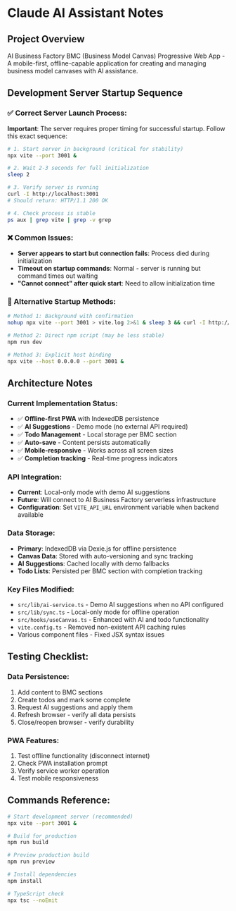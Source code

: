 # Claude AI Assistant Notes

## Project Overview
AI Business Factory BMC (Business Model Canvas) Progressive Web App - A mobile-first, offline-capable application for creating and managing business model canvases with AI assistance.

## Development Server Startup Sequence

### ✅ Correct Server Launch Process:

**Important**: The server requires proper timing for successful startup. Follow this exact sequence:

```bash
# 1. Start server in background (critical for stability)
npx vite --port 3001 &

# 2. Wait 2-3 seconds for full initialization
sleep 2

# 3. Verify server is running
curl -I http://localhost:3001
# Should return: HTTP/1.1 200 OK

# 4. Check process is stable
ps aux | grep vite | grep -v grep
```

### ❌ Common Issues:
- **Server appears to start but connection fails**: Process died during initialization
- **Timeout on startup commands**: Normal - server is running but command times out waiting
- **"Cannot connect" after quick start**: Need to allow initialization time

### 🔧 Alternative Startup Methods:
```bash
# Method 1: Background with confirmation
nohup npx vite --port 3001 > vite.log 2>&1 & sleep 3 && curl -I http://localhost:3001

# Method 2: Direct npm script (may be less stable)
npm run dev

# Method 3: Explicit host binding
npx vite --host 0.0.0.0 --port 3001 &
```

## Architecture Notes

### Current Implementation Status:
- ✅ **Offline-first PWA** with IndexedDB persistence
- ✅ **AI Suggestions** - Demo mode (no external API required)
- ✅ **Todo Management** - Local storage per BMC section
- ✅ **Auto-save** - Content persists automatically
- ✅ **Mobile-responsive** - Works across all screen sizes
- ✅ **Completion tracking** - Real-time progress indicators

### API Integration:
- **Current**: Local-only mode with demo AI suggestions
- **Future**: Will connect to AI Business Factory serverless infrastructure
- **Configuration**: Set `VITE_API_URL` environment variable when backend available

### Data Storage:
- **Primary**: IndexedDB via Dexie.js for offline persistence
- **Canvas Data**: Stored with auto-versioning and sync tracking
- **AI Suggestions**: Cached locally with demo fallbacks
- **Todo Lists**: Persisted per BMC section with completion tracking

### Key Files Modified:
- `src/lib/ai-service.ts` - Demo AI suggestions when no API configured
- `src/lib/sync.ts` - Local-only mode for offline operation
- `src/hooks/useCanvas.ts` - Enhanced with AI and todo functionality
- `vite.config.ts` - Removed non-existent API caching rules
- Various component files - Fixed JSX syntax issues

## Testing Checklist:

### Data Persistence:
1. Add content to BMC sections
2. Create todos and mark some complete
3. Request AI suggestions and apply them
4. Refresh browser - verify all data persists
5. Close/reopen browser - verify durability

### PWA Features:
1. Test offline functionality (disconnect internet)
2. Check PWA installation prompt
3. Verify service worker operation
4. Test mobile responsiveness

## Commands Reference:

```bash
# Start development server (recommended)
npx vite --port 3001 &

# Build for production
npm run build

# Preview production build
npm run preview

# Install dependencies
npm install

# TypeScript check
npx tsc --noEmit
```